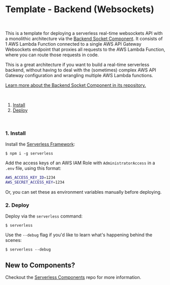 # Template - Backend (Websockets)

&nbsp;

This is a template for deploying a serverless real-time websockets API with a monolithic architecture via the [Backend Socket Component](https://www.github.com/serverless-components/backend-socket).  It consists of 1 AWS Lambda Function connected to a single AWS API Gateway Websockets endpoint that proxies all requests to the AWS Lambda Function, where you can route those requests in code.

This is a great architecture if you want to build a real-time serverless backend, without having to deal with the (sometimes) complex AWS API Gateway configuration and wrangling multiple AWS Lambda functions.

[Learn more about the Backend Socket Component in its repository.](https://www.github.com/serverless-components/backend-socket)

&nbsp;

1. [Install](#1-install)
2. [Deploy](#2-deploy)

&nbsp;


### 1. Install

Install the [Serverless Framework](https://www.github.com/serverless/serverless):

```console
$ npm i -g serverless
```

Add the access keys of an AWS IAM Role with `AdministratorAccess` in a `.env` file, using this format:

```bash
AWS_ACCESS_KEY_ID=1234
AWS_SECRET_ACCESS_KEY=1234
```

Or, you can set these as environment variables manually before deploying.

### 2. Deploy

Deploy via the `serverless` command:

```console
$ serverless
```

Use the `--debug` flag if you'd like to learn what's happening behind the scenes:

```console
$ serverless --debug
```

## New to Components?

Checkout the [Serverless Components](https://github.com/serverless/components) repo for more information.

